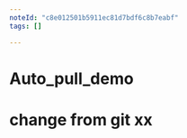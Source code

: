```yaml
---
noteId: "c8e012501b5911ec81d7bdf6c8b7eabf"
tags: []

---
```


# Auto_pull_demo
# change from git xx
